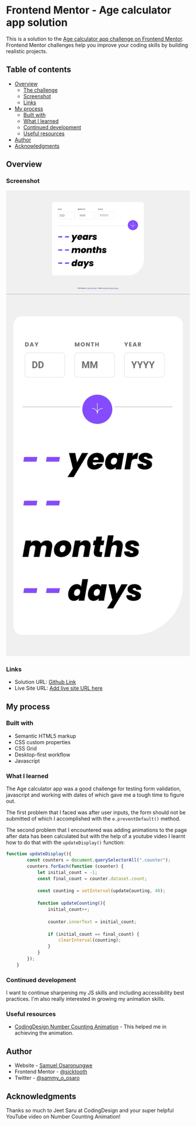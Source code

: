 # Frontend Mentor - Age calculator app solution

This is a solution to the [Age calculator app challenge on Frontend Mentor](https://www.frontendmentor.io/challenges/age-calculator-app-dF9DFFpj-Q). Frontend Mentor challenges help you improve your coding skills by building realistic projects. 

## Table of contents

- [Overview](#overview)
  - [The challenge](#the-challenge)
  - [Screenshot](#screenshot)
  - [Links](#links)
- [My process](#my-process)
  - [Built with](#built-with)
  - [What I learned](#what-i-learned)
  - [Continued development](#continued-development)
  - [Useful resources](#useful-resources)
- [Author](#author)
- [Acknowledgments](#acknowledgments)

## Overview

### Screenshot

![Desktop-view](assets/images/screenshot-desktop.png)
![Mobile-view](assets/images/screenshot-mobile.jpg)

### Links

- Solution URL: [Github Link](https://github.com/sicktooth/age-calculator-app)
- Live Site URL: [Add live site URL here](https://sicktooth.github.io/age-calculator-app/)

## My process

### Built with

- Semantic HTML5 markup
- CSS custom properties
- CSS Grid
- Desktop-first workflow
- Javascript

### What I learned

The Age calculator app was a good challenge for testing form validation, javascript and working with dates of which gave me a tough time to figure out.

The first problem that I faced was after user inputs, the form should not be submitted of which I accomplished with the ```e.preventDefault()``` method.

The second problem that I encountered was adding animations to the page after data has been calculated but with the help of a youtube video I learnt how to do that with the ```updateDisplay()``` function:

```js
function updateDisplay(){
        const counters = document.querySelectorAll(".counter");
        counters.forEach(function (counter) {
            let initial_count = -1;
            const final_count = counter.dataset.count;

            const counting = setInterval(updateCounting, 40);

            function updateCounting(){
                initial_count++;
                
                counter.innerText = initial_count; 
                
                if (initial_count == final_count) {
                    clearInterval(counting);
                }
            }
        });
    }
```

### Continued development

I want to continue sharpening my JS skills and including accessibility best practices. I'm also really interested in growing my animation skills.

### Useful resources

- [CodingDesign Number Counting Animation](https://www.youtube.com/watch?v=WfDIU93fN3o) - This helped me in achieving the animation.

## Author

- Website - [Samuel Osaronungwe](https://sicktooth.github.io/portfolio/)
- Frontend Mentor - [@sicktooth](https://www.frontendmentor.io/profile/sicktooth)
- Twitter - [@sammy_o_osaro](https://twitter.com/Sammy_O_Osaro)

## Acknowledgments

Thanks so much to Jeet Saru at CodingDesign and your super helpful YouTube video on Number Counting Animation!